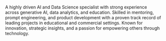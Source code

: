 A highly driven AI and Data Science specialist with strong experience across generative AI, data analytics, and education. Skilled in mentoring, prompt engineering, and product development with a proven track record of leading projects in educational and commercial settings. Known for innovation, strategic insights, and a passion for empowering others through technology.
